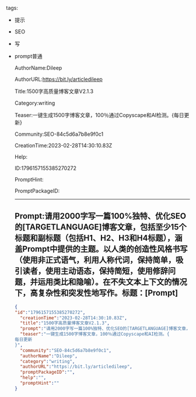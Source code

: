   tags: 
- 提示
- SEO
- 写
- prompt普通

  AuthorName:Dileep

  AuthorURL:https://bit.ly/articledileep

  Title:1500字高质量博客文章V2.1.3

  Category:writing

  Teaser:一键生成1500字博客文章，100％通过Copyscape和AI检测。{每日更新}

  Community:SEO-84c5d6a7b8e9f0c1

  CreationTime:2023-02-28T14:30:10.83Z

  Help:

  ID:1796157155385270272

  PromptHint:

  PromptPackageID:

  ---

  ## Prompt:请用2000字写一篇100%独特、优化SEO的[TARGETLANGUAGE]博客文章，包括至少15个标题和副标题（包括H1、H2、H3和H4标题），涵盖Prompt中提供的主题。以人类的创造性风格书写（使用非正式语气，利用人称代词，保持简单，吸引读者，使用主动语态，保持简短，使用修辞问题，并运用类比和隐喻）。在不失文本上下文的情况下，高复杂性和突发性地写作。标题：[Prompt]

  ```json
  {
  "id":"1796157155385270272",
    "creationTime":"2023-02-28T14:30:10.83Z",
    "title":"1500字高质量博客文章V2.1.3",
    "prompt":"请用2000字写一篇100%独特、优化SEO的[TARGETLANGUAGE]博客文章，包括至少15个标题和副标题（包括H1、H2、H3和H4标题），涵盖Prompt中提供的主题。以人类的创造性风格书写（使用非正式语气，利用人称代词，保持简单，吸引读者，使用主动语态，保持简短，使用修辞问题，并运用类比和隐喻）。在不失文本上下文的情况下，高复杂性和突发性地写作。标题：[Prompt]",
    "teaser":"一键生成1500字博客文章，100％通过Copyscape和AI检测。{
  每日更新
  }",
    "community":"SEO-84c5d6a7b8e9f0c1",
    "authorName":"Dileep",
    "category":"writing",
    "authorURL":"https://bit.ly/articledileep",
    "promptPackageID":"",
    "help":"",
    "promptHint":""
  }
  ```
